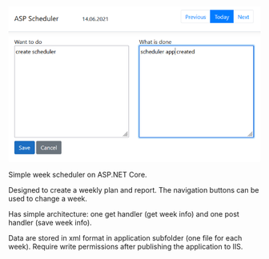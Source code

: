 ![scheduler](scheduler.png)

Simple week scheduler on ASP.NET Core.

Designed to create a weekly plan and report. The navigation buttons can be used to change a week.

Has simple architecture: one get handler (get week info) and one post handler (save week info).

Data are stored in xml format in application subfolder (one file for each week).
Require write permissions after publishing the application to IIS. 
